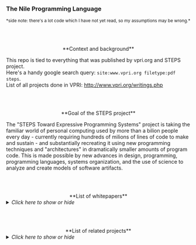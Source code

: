 ### The Nile Programming Language


<small>
*side note: there's a lot code which I have not yet read, so my assumptions may be wrong.*
</small>

##  
&nbsp;


<center>**Context and background**</center>

This repo is tied to everything that was published by vpri.org and STEPS project.  
Here's a handy google search query: `site:www.vpri.org filetype:pdf steps`.  
List of all projects done in VPRI: http://www.vpri.org/writings.php

##  
&nbsp;


<center>**Goal of the STEPS project**</center>

The "STEPS Toward Expressive Programming Systems" project is taking
the familiar world of personal computing used by more than a bilion
people every day - currently requiring hundreds of milions of lines
of code to make and sustain - and substantially recreating it using
new programming techniques and "architectures" in dramatically 
smaller amounts of program code. This is made possible by new advances 
in design, programming, programming languages, systems organization,
and the use of science to analyze and create models of software artifacts.

##  
&nbsp;


<center>**List of whitepapers**</center>
<details><summary><em>Click here to show or hide</em></summary>  


#### STEPS Progress Report (Dec 2007)
`link to pdf:` http://www.vpri.org/pdf/tr2007008_steps.pdf  
&nbsp;  


#### STEPS Progress Report (Oct 2008)
`link to pdf:` http://www.vpri.org/pdf/tr2008004_steps08.pdf  
&nbsp;


#### STEPS Progress Report (Oct 2009)
`link to pdf:` http://www.vpri.org/pdf/tr2009016_steps09.pdf  
&nbsp;


#### STEPS Progress Report (Oct 2010)
`link to pdf:` http://www.vpri.org/pdf/tr2010004_steps10.pdf  
&nbsp;


#### STEPS Progress Report (Oct 2011)
`link to pdf:` http://www.vpri.org/pdf/tr2011004_steps11.pdf  
&nbsp;


#### Final STEPS Progress Report Submitted to the NSF (Oct 2012)
`link to pdf:` https://www.vpri.org/pdf/tr2012001_steps.pdf  
&nbsp;


#### Chains of meaning in the STEPS system
`link to pdf:` http://www.vpri.org/pdf/m2009011_chns_mng.pdf  
&nbsp;


#### COLA Kernel Abstraction
`link to pdf:` http://www.vpri.org/pdf/m2009007_COLA_kern.pdf  
&nbsp;


#### PEG-based transformer provides front-, middleand back-end stages in a simple compiler
`link to pdf:` http://www.vpri.org/pdf/tr2010003_PEG.pdf  
&nbsp;


#### Croquet: A Menagerie of New User Interfaces
`link to pdf:` http://www.vpri.org/pdf/tr2004002_croq_men.pdf  
&nbsp;


#### Jitblt: Efficient Run-time Code Generation for Digital Compositing
`link to pdf:` http://www.vpri.org/pdf/tr2008002_jitblt.pdf  
&nbsp;


#### Supporting Actors in COLA
`link to pdf:` http://www.vpri.org/pdf/m2009013_cola_actors.pdf  
&nbsp;


#### Accessible Language-Based Environments ofRecursive Theories
`link to pdf:` http://www.vpri.org/pdf/rn2006001a_colaswp.pdf  
&nbsp;


#### An Assembler for AVM2 using S-Expression
`link to pdf:` http://www.vpri.org/pdf/m2009010_for_avm2.pdf  
&nbsp;


#### Experimenting with Programming Languages
`link to pdf:` http://www.vpri.org/pdf/tr2008003_experimenting.pdf  
&nbsp;


#### Kedama:A GUI-based Interactive MassivelyParallel Particle Programming System
`link to pdf:` http://www.vpri.org/pdf/tr2005001_ohshima_kedama.pdf  
&nbsp;


#### A Report on KScript and KSWorld
`link to pdf:` http://www.vpri.org/pdf/rn2012001_kscript.pdf  
&nbsp;


#### Lesserphic Tutorial (GUI framework for STEPS project)
`link to pdf:` http://www.vpri.org/pdf/m2011002_lesserphic.pdf  
&nbsp;


#### Programming and Programming Languages
`link to pdf:` http://www.vpri.org/pdf/rn2010001_programm.pdf  
&nbsp;


#### Open, extensible object models
`link to pdf:` https://www.piumarta.com/software/cola/objmodel2.pdf  

</details>

##  
&nbsp;


<center>**List of related projects**</center>
<details><summary><em>Click here to show or hide</em></summary>  


#### COLA (Combined Object-Lambda Architecture)
`project url:` https://piumarta.com/software/cola/  
`source code:` https://piumarta.com/software/cola/idst-20070918/  
`description:` Springboard for investigating new computing paradigms.  
`small notes:` alternative name of the project is `idst`.  
&nbsp;


#### Maru
`project url:` https://piumarta.com/software/maru/  
`source code:` https://github.com/damelang/nile/tree/master/compilers/maru  
`description:` A metacircular s-expression evaluator and compiler.  
&nbsp;


#### Nile
`source code:` https://github.com/damelang/nile  
`description:` Revolutionary functional programming language with fluid used-defined syntax.  
&nbsp;


#### gezira
`source code:` https://github.com/damelang/gezira  
`description:` 2d vector graphics library written in nile language.  
&nbsp;


#### peg/leg
`project url:` https://piumarta.com/software/peg/  
`source code:` https://piumarta.com/software/peg/peg-0.1.18/  
`description:` recursive-descent parser generators for C  
&nbsp;


#### Nothing
`source code:` https://github.com/alexwarth/nothing  
&nbsp;


#### ohm
`source code:` https://github.com/harc/ohm  
&nbsp;
